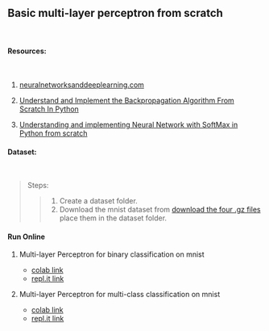 ## Basic multi-layer perceptron from scratch
<br>
<h4>Resources:</h3><br>

1. [neuralnetworksanddeeplearning.com](http://neuralnetworksanddeeplearning.com/)

2. [Understand and Implement the Backpropagation Algorithm From Scratch In Python](http://www.adeveloperdiary.com/data-science/machine-learning/understand-and-implement-the-backpropagation-algorithm-from-scratch-in-python/)

3. [Understanding and implementing Neural Network with SoftMax in Python from scratch](http://www.adeveloperdiary.com/data-science/deep-learning/neural-network-with-softmax-in-python/)

<h4>Dataset:</h3><br>

>Steps:<br>
>> 1. Create a dataset folder.<br> 
>> 2. Download the mnist dataset from [download the four .gz files](http://yann.lecun.com/exdb/mnist/) place them in the dataset folder.

#### Run Online 
1. Multi-layer Perceptron for binary classification on mnist
    - [colab link](https://colab.research.google.com/drive/1NanKamrYEB0ncPm25OGLk2kTItusk7ec#scrollTo=Uwxop631l0H5)
    - [repl.it link](https://repl.it/@VaibhavSingh4/MLPBinarymnist)

2. Multi-layer Perceptron for multi-class classification on mnist
    - [colab link](https://colab.research.google.com/drive/1ItvYG_kU28Wag8WSka-H1GgcwxK_uehz)
    - [repl.it link](https://repl.it/@VaibhavSingh4/MLPSoftmaxmnist)
    
    

